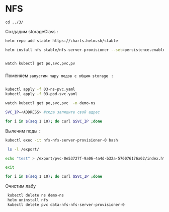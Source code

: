 # NFS

```
cd ../3/
```

Создадим  storageClass   :

```sh
helm repo add stable https://charts.helm.sh/stable

helm install nfs stable/nfs-server-provisioner --set=persistence.enabled=True,persistence.size=33Gi,persistence.storageClass='yc-network-ssd'


watch kubectl get po,svc,pvc,pv  


```

###

Поменяем  `запустим пару подов с общим storage ` :

```sh

kubectl apply -f 03-ns-pvc.yaml
kubectl apply -f 03-pod-svc.yaml

watch kubectl get po,svc,pvc  -n demo-ns

SVC_IP=<ADDRESS> #сюда запишите свой адрес

for i in $(seq 1 10); do curl $SVC_IP ;done

```

Вылечим поды  :


```sh
kubectl exec -it nfs-nfs-server-provisioner-0 bash

 ls -l /export/

echo "test" > /export/pvc-0e53727f-9a06-4a4d-b32a-576076176a62/index.html

exit

for i in $(seq 1 10); do curl $SVC_IP ;done

```


Очистим лабу

```sh
 kubectl delete ns demo-ns
 helm uninstall nfs
 kubectl delete pvc data-nfs-nfs-server-provisioner-0

```
